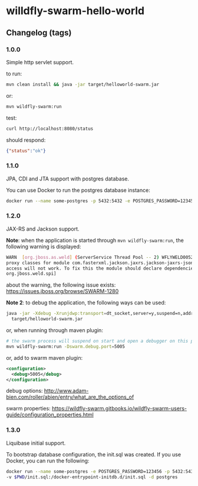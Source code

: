 # willdfly-swarm-hello-world

## Changelog (tags)

### 1.0.0
Simple http servlet support. 

to run:

````.sh
mvn clean install && java -jar target/helloworld-swarm.jar 
````

or:
````.sh
mvn wildfly-swarm:run
````

test:
````.sh
curl http://localhost:8080/status
````

should respond:
```.json
{"status":"ok"}
```

### 1.1.0
JPA, CDI and JTA support with postgres database.

You can use Docker to run the postgres database instance:
```.sh
docker run --name some-postgres -p 5432:5432 -e POSTGRES_PASSWORD=12345 -d postgres
```

### 1.2.0
JAX-RS and Jackson support.

<b>Note</b>: when the application is started through ```mvn wildfly-swarm:run```, the following warning is displayed:

```.sh
WARN  [org.jboss.as.weld] (ServerService Thread Pool -- 2) WFLYWELD0052: Using deployment classloader to load 
proxy classes for module com.fasterxml.jackson.jaxrs.jackson-jaxrs-json-provider:main. Package-private 
access will not work. To fix this the module should declare dependencies on [org.jboss.weld.core, 
org.jboss.weld.spi]
```
about the warning, the following issue exists: https://issues.jboss.org/browse/SWARM-1280

<b>Note 2</b>: to debug the application, the following ways can be used:

```.sh
java -jar -Xdebug -Xrunjdwp:transport=dt_socket,server=y,suspend=n,address=5005 \
  target/helloworld-swarm.jar
```

or, when running through maven plugin:
```.sh
# the swarm process will suspend on start and open a debugger on this port.
mvn wildfly-swarm:run -Dswarm.debug.port=5005
```
or, add to swarm maven plugin:
```.xml
<configuration>
  <debug>5005</debug>
</configuration>
```

debug options: http://www.adam-bien.com/roller/abien/entry/what_are_the_options_of

swarm properties: https://wildfly-swarm.gitbooks.io/wildfly-swarm-users-guide/configuration_properties.html


### 1.3.0
Liquibase initial support.

To bootstrap database configuration, the init.sql was created. If you use Docker, you can run the following:
```.sh
docker run --name some-postgres -e POSTGRES_PASSWORD=123456 -p 5432:5432 \
-v $PWD/init.sql:/docker-entrypoint-initdb.d/init.sql -d postgres
```

